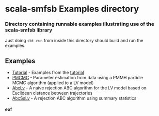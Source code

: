 # scala-smfsb Examples directory

### Directory containing runnable examples illustrating use of the scala-smfsb library

Just doing `sbt run` from inside this directory should build and run the examples.

## Examples

* [Tutorial](src/main/scala/Tutorial.scala) - Examples from the [tutorial](../docs/Tutorial.md)
* [PMCMC](src/main/scala/PMCMC.scala) - Parameter estimation from data using a PMMH particle MCMC algorithm (applied to a LV model)
* [AbcLv](src/main/scala/AbcLv.scala) - A naive rejection ABC algorithm for the LV model based on Euclidean distance between trajectories
* [AbcSsLv](src/main/scala/AbcSsLv.scala) - A rejection ABC algorithm using summary statistics



#### eof

